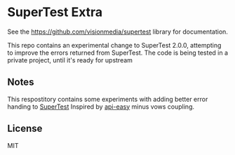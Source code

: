 # SuperTest Extra

See the https://github.com/visionmedia/supertest library for documentation.

This repo contains an experimental change to SuperTest 2.0.0, attempting to improve the errors returned from SuperTest.
The code is being tested in a private project, until it's ready for upstream

## Notes
  This respostitory contains some experiments with adding better error handing to [SuperTest](https://github.com/visionmedia/supertest)
  Inspired by [api-easy](https://github.com/flatiron/api-easy) minus vows coupling.

## License

  MIT
